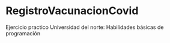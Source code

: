 # RegistroVacunacionCovid
Ejercicio practico Universidad del norte: Habilidades básicas de programación
